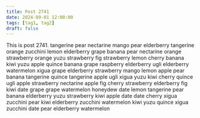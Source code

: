 ```yaml
---
title: Post 2741
date: 2024-09-01 12:00:00
tags: [tag1, tag2]
draft: false
---
```

This is post 2741.
tangerine
pear
nectarine
mango
pear
elderberry
tangerine
orange
zucchini
lemon
elderberry
grape
banana
pear
nectarine
orange
strawberry
orange
yuzu
strawberry
fig
strawberry
lemon
cherry
banana
kiwi
yuzu
apple
quince
banana
grape
raspberry
elderberry
ugli
elderberry
watermelon
xigua
grape
elderberry
strawberry
mango
lemon
apple
pear
banana
tangerine
quince
tangerine
apple
ugli
xigua
yuzu
kiwi
cherry
quince
ugli
apple
strawberry
nectarine
apple
fig
cherry
strawberry
elderberry
fig
kiwi
date
grape
grape
watermelon
honeydew
date
lemon
tangerine
pear
banana
elderberry
yuzu
strawberry
kiwi
apple
date
date
cherry
xigua
zucchini
pear
kiwi
elderberry
zucchini
watermelon
kiwi
yuzu
quince
xigua
zucchini
date
pear
elderberry
watermelon

